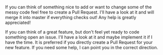 If you can think of something nice to add or want to change some of the messy code feel free to create a Pull Request. I'll have a look at it and will merge it into master if everything checks out! Any help is greatly appreciated!

If you can think of a great feature, but don't feel yet ready to code something open an issue. I'll have a look at it and maybe implement it if I have the time. It is preferred if you directly create a Pull Request for your new feature. If you need some help, I can point you in the correct direction.
